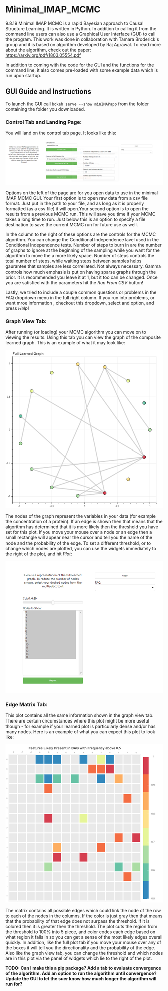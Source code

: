 # Minimal_IMAP_MCMC

9.8.19
Minimal IMAP MCMC is a rapid Bayesian approach to Causal Structure Learning.  It is written in Python. In addition to calling it from the command line users can also use a Graphical User Interface (GUI) to call the program.
This work was done in collaboration with Tamara Broderick's group and it is based on algorithm developed by Raj Agrawal.  To read more about the algorithm, check out the paper: <https://arxiv.org/pdf/1803.05554.pdf>

In addition to coming with the code for the GUI and the functions for the command line, it also comes pre-loaded with some example data which is run upon startup. 


## GUI Guide and Instructions

To launch the GUI call `bokeh serve --show minIMAPapp` from the folder containing the folder you downloaded.  

### Control Tab and Landing Page:

You will land on the control tab page. It looks like this:

![alt text][con_tab]

Options on the left of the page are for you open data to use in the minimal IMAP MCMC GUI.  Your first option is to open raw data from a csv file format.  Just put in the path to your file, and as long as it is properly formatted (as a csv file) it will open.Your second option is to open the results from a previous MCMC run.  This will save you time if your MCMC takes a long time to run. Just below this is an option to specify a file destination to save the current MCMC run for future use as well. 

In the column to the right of these options are the controls for the MCMC algorithm.  You can change the Conditional Independence lavel used in the Conditional Independence tests.  Number of steps to burn in are the number of graphs to ignore at the beginning of the sampling while you want for the algorithm to move the a more likely space. Number of steps controls the total number of steps, while waiting steps between samples helps gaurantee that samples are less correllated.  Not always necessary.  Gamma controls how much emphasis is put on having sparse graphs through the prior.  It is recommended you leave it at 1, but it too can be changed.  Once you are satisfied with the parameters hit the *Run From CSV* button!

Lastly, we tried to include a couple common questions or problems in the FAQ dropdown menu in the full right column.  If you run into problems, or want mroe information , checkout this dropdown, select and option, and press *Help*!

### Graph View Tab:

After running (or loading) your MCMC algorithm you can move on to viewing the results.  Using this tab you can view the graph of the composite learned graph.  This is an example of what it may look like:

![alt text][graph_plot]

The nodes of the graph represent the variables in your data (for example the concentration of a protein).  If an edge is shown then that means that the algorithm has determined that it is more likely then the threshold you have set for this plot.  If you move your mouse over a node or an edge then a small rectangle will appear near the cursor and tell you the name of the node and the probability of the edge. To set a different threshold, or to change which nodes are plotted, you can use the widgets immediately to the right of the plot, and hit *Plot*:

![alt text][full_wid]

### Edge Matrix Tab:

This plot contains all the same information shown in the graph view tab.  There are certain circumstances where this plot might be more useful though - for example if your learned plot is particularly dense and/or has many nodes. Here is an example of what you can expect this plot to look like:

![alt text][edge_plot] 

The matrix contains all possible edges which could link the node of the row to each of the nodes in the columns.  If the color is just gray then that means that the probability of that edge does not surpass the threshold.  If it is colored then it is greater then the threshold.  The plot cuts the region from the threshold to 100% into 5 piece, and color codes each edge based on what region it falls in so you can get a sense of the most likely edges overall quickly.  In addition, like the full plot tab if you move your mouse over any of the boxes it will tell you the directionality and the probability of the edge. Also like the graph view tab, you can change the threshold and which nodes are in this plot via the panel of widgets which lie to the right of the plot. 

**TODO: Can I make this a pip package?  Add a tab to evaluate convergence of the algorithm.  Add an option to run the algorithm until convergence? Update the GUI to let the suer know how much longer the algorithm will run for?**

[con_tab]: Images/control_tab.PNG "Control Tab for MCMC"
[graph_plot]: Images/graph_view_plot.png "Graph View Plot Example"
[full_wid]: Images/full_widgets.PNG "Controls for the Graph View Plot"
[edge_plot]: Images/edge_mat_plot.png "Edge Matrix View Example"